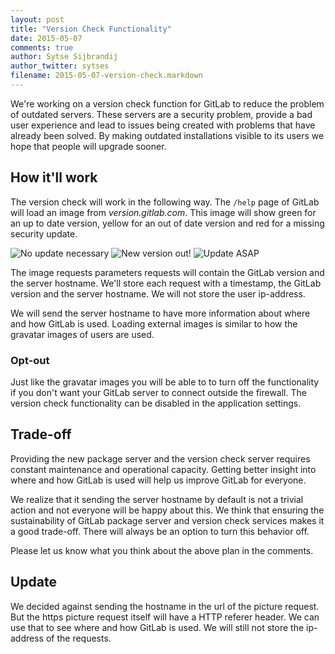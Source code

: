 ```yaml
---
layout: post
title: "Version Check Functionality"
date: 2015-05-07
comments: true
author: Sytse Sijbrandij
author_twitter: sytses
filename: 2015-05-07-version-check.markdown
---
```


We're working on a version check function for GitLab to reduce the problem of outdated servers.
These servers are a security problem, provide a bad user experience and
lead to issues being created with problems that have already been solved.
By making outdated installations visible to its users we hope that people will upgrade sooner.

<!--more-->

## How it'll work

The version check will work in the following way. The `/help` page of GitLab will
load an image from _version.gitlab.com_. This image will show green for an
up to date version, yellow for an out of date version and red for a missing security update.

![No update necessary](/images/version_check/green.png)
![New version out!](/images/version_check/orange.png)
![Update ASAP](/images/version_check/red.png)

The image requests parameters requests will contain the GitLab version and the server hostname.
We'll store each request with a timestamp, the GitLab version and the server hostname.
We will not store the user ip-address.

We will send the server hostname to have more information about where and how GitLab is used.
Loading external images is similar to how the gravatar images of users are used.

### Opt-out

Just like the gravatar images you will be able to to turn off the functionality
if you don't want your GitLab server to connect outside the firewall.
The version check functionality can be disabled in the application settings.

## Trade-off

Providing the new package server and the version check server requires
constant maintenance and operational capacity.
Getting better insight into where and how GitLab is used
will help us improve GitLab for everyone.

We realize that it sending the server
hostname by default is not a trivial action and not everyone will be happy about this.
We think that ensuring the sustainability of GitLab package server and
version check services makes it a good trade-off.
There will always be an option to turn this behavior off.

Please let us know what you think about the above plan in the comments.

## Update

We decided against sending the hostname in the url of the picture request.
But the https picture request itself will have a HTTP referer header.
We can use that to see where and how GitLab is used.
We will still not store the ip-address of the requests.